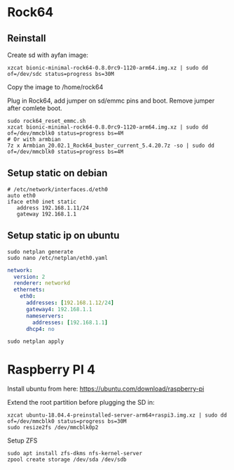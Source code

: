 # Rock64

## Reinstall

Create sd with ayfan image:
```
xzcat bionic-minimal-rock64-0.8.0rc9-1120-arm64.img.xz | sudo dd of=/dev/sdc status=progress bs=30M
```
Copy the image to /home/rock64

Plug in Rock64, add jumper on sd/emmc pins and boot.
Remove jumper after comlete boot.

```
sudo rock64_reset_emmc.sh
xzcat bionic-minimal-rock64-0.8.0rc9-1120-arm64.img.xz | sudo dd of=/dev/mmcblk0 status=progress bs=4M
# Or with armbian
7z x Armbian_20.02.1_Rock64_buster_current_5.4.20.7z -so | sudo dd of=/dev/mmcblk0 status=progress bs=4M
```

## Setup static on debian

```
# /etc/network/interfaces.d/eth0
auto eth0
iface eth0 inet static
   address 192.168.1.11/24
   gateway 192.168.1.1
```

## Setup static ip on ubuntu

```
sudo netplan generate
sudo nano /etc/netplan/eth0.yaml
```

```yaml
network:
  version: 2
  renderer: networkd
  ethernets:
    eth0:
      addresses: [192.168.1.12/24]
      gateway4: 192.168.1.1
      nameservers:
        addresses: [192.168.1.1]
      dhcp4: no
```

```
sudo netplan apply
```


# Raspberry PI 4

Install ubuntu from here:
https://ubuntu.com/download/raspberry-pi

Extend the root partition before plugging the SD in:
```
xzcat ubuntu-18.04.4-preinstalled-server-arm64+raspi3.img.xz | sudo dd of=/dev/mmcblk0 status=progress bs=30M
sudo resize2fs /dev/mmcblk0p2
```

Setup ZFS
```
sudo apt install zfs-dkms nfs-kernel-server
zpool create storage /dev/sda /dev/sdb
```
